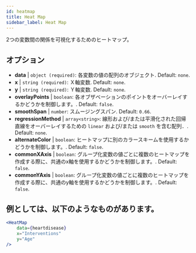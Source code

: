 ```yaml
---
id: heatmap
title: Heat Map
sidebar_label: Heat Map
---
```


2つの変数間の関係を可視化するためのヒートマップ。

## オプション

* __data__ | `object (required)`: 各変数の値の配列のオブジェクト. Default: `none`.
* __x__ | `string (required)`: Ｘ軸変数. Default: `none`.
* __y__ | `string (required)`: Ｙ軸変数. Default: `none`.
* __overlayPoints__ | `boolean`: 各オブザベーションのポイントをオーバーレイするかどうかを制御します。. Default: `false`.
* __smoothSpan__ | `number`: スムージングスパン. Default: `0.66`.
* __regressionMethod__ | `array<string>`: 線形および/または平滑化された回帰直線をオーバーレイするための `linear` および/または `smooth` を含む配列．. Default: `none`.
* __alternateColor__ | `boolean`: ヒートマップに別のカラースキームを使用するかどうかを制御します。. Default: `false`.
* __commonXAxis__ | `boolean`: グループ化変数の値ごとに複数のヒートマップを作成する際に、共通のx軸を使用するかどうかを制御します。. Default: `false`.
* __commonYAxis__ | `boolean`: グループ化変数の値ごとに複数のヒートマップを作成する際に、共通のy軸を使用するかどうかを制御します。. Default: `false`.


## 例としては、以下のようなものがあります。

```jsx live
<HeatMap 
    data={heartdisease} 
    x="Interventions"
    y="Age"
/>
```

